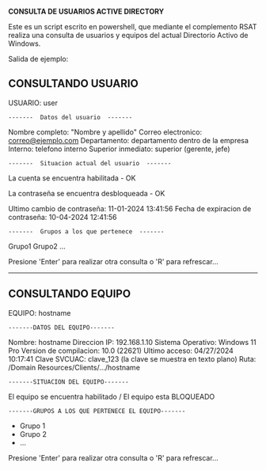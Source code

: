 **CONSULTA DE USUARIOS ACTIVE DIRECTORY**

Este es un script escrito en powershell, que mediante el complemento RSAT realiza una consulta de usuarios y equipos del actual Directorio Activo de Windows.

Salida de ejemplo:

CONSULTANDO USUARIO
-----------------------------------------------------------------------------------------------------------------------------------

USUARIO: user


    -------  Datos del usuario  -------

 Nombre completo: "Nombre y apellido"
 Correo electronico: correo@ejemplo.com 
 Departamento: departamento dentro de la empresa
 Interno: telefono interno
 Superior inmediato: superior (gerente, jefe)


    -------  Situacion actual del usuario  -------

 La cuenta se encuentra habilitada - OK

 La contraseña se encuentra desbloqueada - OK

 Ultimo cambio de contraseña: 11-01-2024 13:41:56
 Fecha de expiracion de contraseña: 10-04-2024 12:41:56


    -------  Grupos a los que pertenece  -------

 Grupo1
 Grupo2
 ...


Presione 'Enter' para realizar otra consulta o 'R' para refrescar...


-------------------------------------------------------------------------------------------------------------------------------------


CONSULTANDO EQUIPO
-------------------------------------------------------------------------------------------------------------------------------------
EQUIPO: hostname


    -------DATOS DEL EQUIPO-------

Nombre: hostname
Direccion IP: 192.168.1.10
Sistema Operativo: Windows 11 Pro
Version de compilacion: 10.0 (22621)
Ultimo acceso: 04/27/2024 10:17:41
Clave SVCUAC: clave_123 (la clave se muestra en texto plano)
Ruta: <dominio>/Domain Resources/Clients/.../hostname


    -------SITUACION DEL EQUIPO-------

El equipo se encuentra habilitado / El equipo esta BLOQUEADO


    -------GRUPOS A LOS QUE PERTENECE EL EQUIPO-------

- Grupo 1
- Grupo 2
- ...


Presione 'Enter' para realizar otra consulta o 'R' para refrescar...
